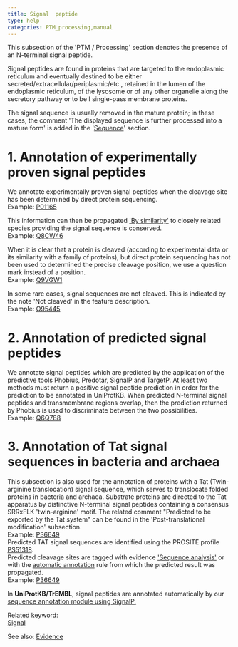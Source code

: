 ```yaml
---
title: Signal  peptide
type: help
categories: PTM_processing,manual
---
```


This subsection of the 'PTM / Processing' section denotes the presence of an N-terminal signal peptide.

Signal peptides are found in proteins that are targeted to the endoplasmic reticulum and eventually destined to be either secreted/extracellular/periplasmic/etc., retained in the lumen of the endoplasmic reticulum, of the lysosome or of any other organelle along the secretory pathway or to be I single-pass membrane proteins.

The signal sequence is usually removed in the mature protein; in these cases, the comment 'The displayed sequence is further processed into a mature form' is added in the '[Sequence](https://www.uniprot.org/help/sequences_section)' section.

# 1. Annotation of experimentally proven signal peptides

We annotate experimentally proven signal peptides when the cleavage site has been determined by direct protein sequencing.  
Example: [P01165](https://www.uniprot.org/uniprotkb/P01165#ptm_processing)

This information can then be propagated ['By similarity'](https://www.uniprot.org/help/evidences#ECO:0000250) to closely related species providing the signal sequence is conserved.  
Example: [Q8CW46](https://www.uniprot.org/uniprotkb/Q8CW46#ptm_processing)

When it is clear that a protein is cleaved (according to experimental data or its similarity with a family of proteins), but direct protein sequencing has not been used to determined the precise cleavage position, we use a question mark instead of a position.  
Example: [Q9VGW1](https://www.uniprot.org/uniprotkb/Q9VGW1#ptm_processing)

In some rare cases, signal sequences are not cleaved. This is indicated by the note 'Not cleaved' in the feature description.  
Example: [O95445](https://www.uniprot.org/uniprotkb/O95445#ptm_processing)

# 2. Annotation of predicted signal peptides

We annotate signal peptides which are predicted by the application of the predictive tools Phobius, Predotar, SignalP and TargetP. At least two methods must return a positive signal peptide prediction in order for the prediction to be annotated in UniProtKB. When predicted N-terminal signal peptides and transmembrane regions overlap, then the prediction returned by Phobius is used to discriminate between the two possibilities.  
Example: [Q6Q788](https://www.uniprot.org/uniprotkb/Q6Q788#ptm_processing)

# 3. Annotation of Tat signal sequences in bacteria and archaea

This subsection is also used for the annotation of proteins with a Tat (Twin-arginine translocation) signal sequence, which serves to translocate folded proteins in bacteria and archaea. Substrate proteins are directed to the Tat apparatus by distinctive N-terminal signal peptides containing a consensus SRRxFLK 'twin-arginine' motif. The related comment "Predicted to be exported by the Tat system" can be found in the 'Post-translational modification' subsection.  
Example: [P36649](https://www.uniprot.org/uniprotkb/P36649#ptm_processing)  
Predicted TAT signal sequences are identified using the PROSITE profile [PS51318](https://prosite.expasy.org/PS51318).  
Predicted cleavage sites are tagged with evidence ['Sequence analysis'](https://www.uniprot.org/help/evidences#ECO:0000255) or with the [automatic annotation](https://www.uniprot.org/help/automatic_annotation) rule from which the predicted result was propagated.  
Example: [P36649](https://www.uniprot.org/uniprotkb/P36649#ptm_processing)

In **UniProtKB/TrEMBL**, signal peptides are annotated automatically by our [sequence annotation module using SignalP.](https://www.uniprot.org/help/sam)

Related keyword:  
[Signal](https://www.uniprot.org/keywords/732)

See also: [Evidence](https://www.uniprot.org/help/evidences)
